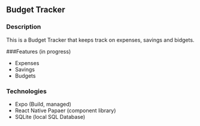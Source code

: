 ## Budget Tracker

### Description

This is a Budget Tracker that keeps track on expenses, savings and bidgets.

###Features (in progress)

- Expenses
- Savings
- Budgets

### Technologies

- Expo (Build, managed)
- React Native Papaer (component library)
- SQLite (local SQL Database)
